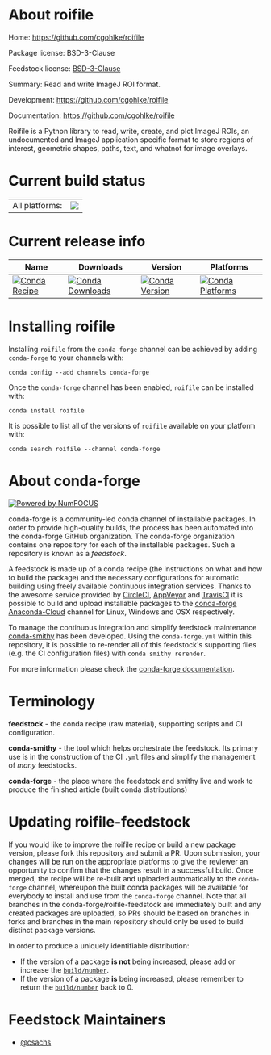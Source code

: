 About roifile
=============

Home: https://github.com/cgohlke/roifile

Package license: BSD-3-Clause

Feedstock license: [BSD-3-Clause](https://github.com/conda-forge/roifile-feedstock/blob/master/LICENSE.txt)

Summary: Read and write ImageJ ROI format.

Development: https://github.com/cgohlke/roifile

Documentation: https://github.com/cgohlke/roifile

Roifile is a Python library to read, write, create, and plot ImageJ ROIs, an undocumented and ImageJ application specific format to store regions of interest, geometric shapes, paths, text, and whatnot for image overlays.


Current build status
====================


<table><tr><td>All platforms:</td>
    <td>
      <a href="https://dev.azure.com/conda-forge/feedstock-builds/_build/latest?definitionId=9305&branchName=master">
        <img src="https://dev.azure.com/conda-forge/feedstock-builds/_apis/build/status/roifile-feedstock?branchName=master">
      </a>
    </td>
  </tr>
</table>

Current release info
====================

| Name | Downloads | Version | Platforms |
| --- | --- | --- | --- |
| [![Conda Recipe](https://img.shields.io/badge/recipe-roifile-green.svg)](https://anaconda.org/conda-forge/roifile) | [![Conda Downloads](https://img.shields.io/conda/dn/conda-forge/roifile.svg)](https://anaconda.org/conda-forge/roifile) | [![Conda Version](https://img.shields.io/conda/vn/conda-forge/roifile.svg)](https://anaconda.org/conda-forge/roifile) | [![Conda Platforms](https://img.shields.io/conda/pn/conda-forge/roifile.svg)](https://anaconda.org/conda-forge/roifile) |

Installing roifile
==================

Installing `roifile` from the `conda-forge` channel can be achieved by adding `conda-forge` to your channels with:

```
conda config --add channels conda-forge
```

Once the `conda-forge` channel has been enabled, `roifile` can be installed with:

```
conda install roifile
```

It is possible to list all of the versions of `roifile` available on your platform with:

```
conda search roifile --channel conda-forge
```


About conda-forge
=================

[![Powered by NumFOCUS](https://img.shields.io/badge/powered%20by-NumFOCUS-orange.svg?style=flat&colorA=E1523D&colorB=007D8A)](http://numfocus.org)

conda-forge is a community-led conda channel of installable packages.
In order to provide high-quality builds, the process has been automated into the
conda-forge GitHub organization. The conda-forge organization contains one repository
for each of the installable packages. Such a repository is known as a *feedstock*.

A feedstock is made up of a conda recipe (the instructions on what and how to build
the package) and the necessary configurations for automatic building using freely
available continuous integration services. Thanks to the awesome service provided by
[CircleCI](https://circleci.com/), [AppVeyor](https://www.appveyor.com/)
and [TravisCI](https://travis-ci.com/) it is possible to build and upload installable
packages to the [conda-forge](https://anaconda.org/conda-forge)
[Anaconda-Cloud](https://anaconda.org/) channel for Linux, Windows and OSX respectively.

To manage the continuous integration and simplify feedstock maintenance
[conda-smithy](https://github.com/conda-forge/conda-smithy) has been developed.
Using the ``conda-forge.yml`` within this repository, it is possible to re-render all of
this feedstock's supporting files (e.g. the CI configuration files) with ``conda smithy rerender``.

For more information please check the [conda-forge documentation](https://conda-forge.org/docs/).

Terminology
===========

**feedstock** - the conda recipe (raw material), supporting scripts and CI configuration.

**conda-smithy** - the tool which helps orchestrate the feedstock.
                   Its primary use is in the construction of the CI ``.yml`` files
                   and simplify the management of *many* feedstocks.

**conda-forge** - the place where the feedstock and smithy live and work to
                  produce the finished article (built conda distributions)


Updating roifile-feedstock
==========================

If you would like to improve the roifile recipe or build a new
package version, please fork this repository and submit a PR. Upon submission,
your changes will be run on the appropriate platforms to give the reviewer an
opportunity to confirm that the changes result in a successful build. Once
merged, the recipe will be re-built and uploaded automatically to the
`conda-forge` channel, whereupon the built conda packages will be available for
everybody to install and use from the `conda-forge` channel.
Note that all branches in the conda-forge/roifile-feedstock are
immediately built and any created packages are uploaded, so PRs should be based
on branches in forks and branches in the main repository should only be used to
build distinct package versions.

In order to produce a uniquely identifiable distribution:
 * If the version of a package **is not** being increased, please add or increase
   the [``build/number``](https://conda.io/docs/user-guide/tasks/build-packages/define-metadata.html#build-number-and-string).
 * If the version of a package **is** being increased, please remember to return
   the [``build/number``](https://conda.io/docs/user-guide/tasks/build-packages/define-metadata.html#build-number-and-string)
   back to 0.

Feedstock Maintainers
=====================

* [@csachs](https://github.com/csachs/)

